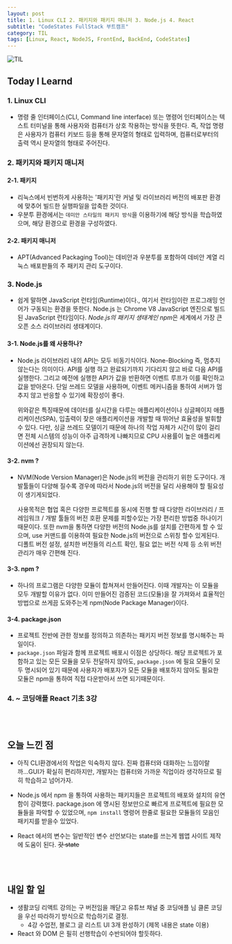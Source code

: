 ```yaml
---
layout: post
title: 1. Linux CLI 2. 패키지와 패키지 매니저 3. Node.js 4. React
subtitle: "CodeStates FullStack 부트캠프"
category: TIL
tags: [Linux, React, NodeJS, FrontEnd, BackEnd, CodeStates]
---
```


![TIL](https://user-images.githubusercontent.com/83164003/127775612-7464075f-89e7-478e-82ee-dc1c2710a125.jpeg)
## Today I Learnd
### 1. Linux CLI
- 명령 줄 인터페이스(CLI, Command line interface) 또는 명령어 인터페이스는 텍스트 터미널을 통해 사용자와 컴퓨터가 상호 작용하는 방식을 뜻한다. 즉, 작업 명령은 사용자가 컴퓨터 키보드 등을 통해 문자열의 형태로 입력하며, 컴퓨터로부터의 출력 역시 문자열의 형태로 주어진다.

### 2. 패키지와 패키지 매니저
#### 2-1. 패키지
- 리눅스에서 빈번하게 사용하는 '패키지'란 커널 및 라이브러리 버전의 배포판 환경에 맞추어 빌드한 실행파일을 압축한 것이다.
- 우분투 환경에서는 `데미안 스타일의 패키지 방식`을 이용하기에 해당 방식을 학습하였으며, 해당 환경으로 환경을 구성하였다.

#### 2-2. 패키지 매니저
- APT(Advanced Packaging Tool)는 데비안과 우분투를 포함하여 데비안 계열 리눅스 배포판들의 주 패키지 관리 도구이다.

### 3. Node.js
- 쉽게 말하면 JavaScript 런타임(Runtime)이다., 여기서 런타임이란 프로그래밍 언어가 구동되는 환경을 뜻한다. Node.js 는 Chrome V8 JavaScript 엔진으로 빌드된 JavaScript 런타임이다. *Node.js의 패키지 생태계인 npm*은 세계에서 가장 큰 오픈 소스 라이브러리 생태계이다.

#### 3-1. Node.js를 왜 사용하나?
- Node.js 라이브러리 내의 API는 모두 비동기식이다. None-Blocking 즉, 멈추지 않는다는 의미이다. API를 실행 하고 완료되기까지 기다리지 않고 바로 다음 API를 실행한다. 그리고 예전에 실행한 API가 값을 반환하면 이벤트 루프가 이를 확인하고 값을 받아온다. 단일 쓰레드 모델을 사용하며, 이벤트 메커니즘을 통하여 서버가 멈추지 않고 반응할 수 있기에 확장성이 좋다.
 
  위와같은 특징때문에 데이터를 실시간을 다루는 애플리케이션이나 싱글페이지 애플리케이션(SPA), 입출력이 잦은 애플리케이션을 개발할 때 뛰어난 효율성을 발휘할 수 있다. 다만, 싱글 쓰레드 모델이기 때문에 하나의 작업 자체가 시간이 많이 걸리면 전체 시스템의 성능이 아주 급격하게 나빠지므로 CPU 사용률이 높은 애플리케이션에선 권장되지 않는다.
	
#### 3-2. nvm ? 
- NVM(Node Version Manager)은 Node.js의 버전을 관리하기 위한 도구이다. 개발툴들이 다양해 질수록 경우에 따라서 Node.js의 버전을 달리 사용해야 할 필요성이 생기게되었다.

  사용목적은 협업 혹은 다양한 프로젝트를 동시에 진행 할 때 다양한 라이브러리 / 프레임워크 / 개발 툴들의 버전 호환 문제를 피할수있는 가장 편리한 방법중 하나이기 때문이다. 또한 nvm을 통하면 다양한 버전의 Node.js를 설치를 간편하게 할 수 있으며, use 커맨드를 이용하여 필요한 Node.js의 버전으로 스위칭 할수 있게된다. 디폴트 버전 설정, 설치한 버전들의 리스트 확인, 필요 없는 버전 삭제 등 소위 버전 관리가 매우 간편해 진다.
	
#### 3-3. npm ?
- 하나의 프로그램은 다양한 모듈이 합쳐져서 만들어진다. 이때 개발자는 이 모듈을 모두 개발할 이유가 없다. 이미 만들어진 검증된 코드(모듈)을 잘 가져와서 효율적인 방법으로 쓰게끔 도와주는게 npm(Node Package Manager)이다.

#### 3-4. package.json
- 프로젝트 전반에 관한 정보를 정의하고 의존하는 패키지 버전 정보를 명시해주는 파일이다.
- `package.json` 파일과 함께 프로젝트 배포시 이점은 상당하다. 해당 프로젝트가 포함하고 있는 모든 모듈을 모두 전달하지 않아도, `package.json` 에 필요 모듈이 모두 명시되어 있기 때문에 사용자가 배포자가 모든 모듈을 배포하지 않아도 필요한 모듈은 npm을 통하여 직접 다운받아서 쓰면 되기때문이다.

### 4. ~ 코딩애플 React 기초 3강

<br>
<br>

## 오늘 느낀 점
- 아직 CLI환경에서의 작업은 익숙하지 않다. 진짜 컴퓨터와 대화하는 느낌이랄까...GUI가 확실히 편리하지만, 개발자는 컴퓨터와 가까운 직업이라 생각하므로 필히 학습하고 넘어가자.

- Node.js 에서 npm 을 통하여 사용하는 패키지들은 프로젝트의 배포와 설치의 유연함이 강력했다. package.json 에 명시된 정보만으로 빠르게 프로젝트에 필요한 모듈들을 파악할 수 있었으며, `npm install` 명령어 한줄로 필요한 모듈들의 모음인 패키지를 받을수 있었다.

- React 에서의 변수는 일반적인 변수 선언보다는 state를 쓰는게 웹앱 사이트 제작에 도움이 된다. ~~갓 state~~




<br>
<br>

## 내일 할 일
- 생활코딩 리액트 강의는 구 버전임을 깨닫고 유튜브 채널 중 코딩애플 님 클론 코딩을 우선 따라하기 방식으로 학습하기로 결정.
  - 4강 수업전, 블로그 글 리스트 UI 3개 완성하기 (제목 내용은 state 이용)
- React 와 DOM 은 필히 선행학습이 수반되어야 할듯하다.
